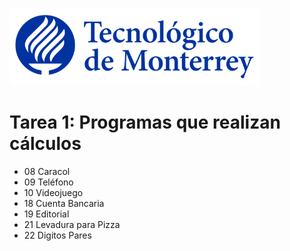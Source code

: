 ![Tec de Monterrey](images/logotecmty.png)
# Tarea 1: Programas que realizan cálculos

- 08 Caracol
- 09 Teléfono
- 10 Videojuego
- 18 Cuenta Bancaria
- 19 Editorial
- 21 Levadura para Pizza
- 22 Digitos Pares
